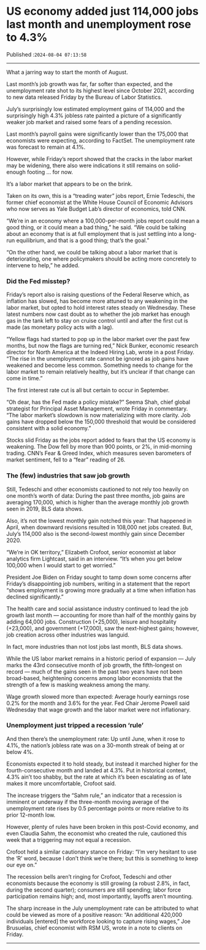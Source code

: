 # US economy added just 114,000 jobs last month and unemployment rose to 4.3%

Published :`2024-08-04 07:13:58`

---

What a jarring way to start the month of August.

Last month’s job growth was far, far softer than expected, and the unemployment rate shot to its highest level since October 2021, according to new data released Friday by the Bureau of Labor Statistics.

July’s surprisingly low estimated employment gains of 114,000 and the surprisingly high 4.3% jobless rate painted a picture of a significantly weaker job market and raised some fears of a pending recession.

Last month’s payroll gains were significantly lower than the 175,000 that economists were expecting, according to FactSet. The unemployment rate was forecast to remain at 4.1%.

However, while Friday’s report showed that the cracks in the labor market may be widening, there also were indications it still remains on solid-enough footing … for now.

It’s a labor market that appears to be on the brink.

Taken on its own, this is a “treading water” jobs report, Ernie Tedeschi, the former chief economist at the White House Council of Economic Advisors who now serves as Yale Budget Lab’s director of economics, told CNN.

“We’re in an economy where a 100,000-per-month jobs report could mean a good thing, or it could mean a bad thing,” he said. “We could be talking about an economy that is at full employment that is just settling into a long-run equilibrium, and that is a good thing; that’s the goal.”

“On the other hand, we could be talking about a labor market that is deteriorating, one where policymakers should be acting more concretely to intervene to help,” he added.

### Did the Fed misstep?

Friday’s report also is raising questions of the Federal Reserve which, as inflation has slowed, has become more attuned to any weakening in the labor market, but opted to hold interest rates steady on Wednesday. These latest numbers now cast doubt as to whether the job market has enough gas in the tank left to stay on cruise control until and after the first cut is made (as monetary policy acts with a lag).

“Yellow flags had started to pop up in the labor market over the past few months, but now the flags are turning red,” Nick Bunker, economic research director for North America at the Indeed Hiring Lab, wrote in a post Friday. “The rise in the unemployment rate cannot be ignored as job gains have weakened and become less common. Something needs to change for the labor market to remain relatively healthy, but it’s unclear if that change can come in time.”

The first interest rate cut is all but certain to occur in September.

“Oh dear, has the Fed made a policy mistake?” Seema Shah, chief global strategist for Principal Asset Management, wrote Friday in commentary. “The labor market’s slowdown is now materializing with more clarity. Job gains have dropped below the 150,000 threshold that would be considered consistent with a solid economy.”

Stocks slid Friday as the jobs report added to fears that the US economy is weakening. The Dow fell by more than 900 points, or 2%, in mid-morning trading. CNN’s Fear & Greed Index, which measures seven barometers of market sentiment, fell to a “fear” reading of 26.

### The (few) industries that saw job growth

Still, Tedeschi and other economists cautioned to not rely too heavily on one month’s worth of data: During the past three months, job gains are averaging 170,000, which is higher than the average monthly job growth seen in 2019, BLS data shows.

Also, it’s not the lowest monthly gain notched this year: That happened in April, when downward revisions resulted in 108,000 net jobs created. But, July’s 114,000 also is the second-lowest monthly gain since December 2020.

“We’re in OK territory,” Elizabeth Crofoot, senior economist at labor analytics firm Lightcast, said in an interview. “It’s when you get below 100,000 when I would start to get worried.”

President Joe Biden on Friday sought to tamp down some concerns after Friday’s disappointing job numbers, writing in a statement that the report “shows employment is growing more gradually at a time when inflation has declined significantly.”

The health care and social assistance industry continued to lead the job growth last month — accounting for more than half of the monthly gains by adding 64,000 jobs. Construction (+25,000), leisure and hospitality (+23,000), and government (+17,000), saw the next-highest gains; however, job creation across other industries was languid.

In fact, more industries than not lost jobs last month, BLS data shows.

While the US labor market remains in a historic period of expansion — July marks the 43rd consecutive month of job growth, the fifth-longest on record — much of the gains seen in the past two years have not been broad-based, heightening concerns among labor economists that the strength of a few is masking weakness among the many.

Wage growth slowed more than expected: Average hourly earnings rose 0.2% for the month and 3.6% for the year. Fed Chair Jerome Powell said Wednesday that wage growth and the labor market were not inflationary.

### Unemployment just tripped a recession ‘rule’

And then there’s the unemployment rate: Up until June, when it rose to 4.1%, the nation’s jobless rate was on a 30-month streak of being at or below 4%.

Economists expected it to hold steady, but instead it marched higher for the fourth-consecutive month and landed at 4.3%. Put in historical context, 4.3% ain’t too shabby, but the rate at which it’s been escalating as of late makes it more uncomfortable, Crofoot said.

The increase triggers the “Sahm rule,” an indicator that a recession is imminent or underway if the three-month moving average of the unemployment rate rises by 0.5 percentage points or more relative to its prior 12-month low.

However, plenty of rules have been broken in this post-Covid economy, and even Claudia Sahm, the economist who created the rule, cautioned this week that a triggering may not equal a recession.

Crofoot held a similar cautionary stance on Friday: “I’m very hesitant to use the ‘R’ word, because I don’t think we’re there; but this is something to keep our eye on.”

The recession bells aren’t ringing for Crofoot, Tedeschi and other economists because the economy is still growing (a robust 2.8%, in fact, during the second quarter); consumers are still spending; labor force participation remains high; and, most importantly, layoffs aren’t mounting.

The sharp increase in the July unemployment rate can be attributed to what could be viewed as more of a positive reason: “An additional 420,000 individuals [entered] the workforce looking to capture rising wages,” Joe Brusuelas, chief economist with RSM US, wrote in a note to clients on Friday.

---

